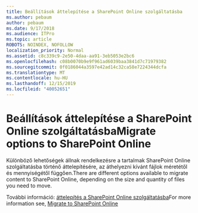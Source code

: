 ```yaml
---
title: Beállítások áttelepítése a SharePoint Online szolgáltatásba
ms.author: pebaum
author: pebaum
ms.date: 9/17/2018
ms.audience: ITPro
ms.topic: article
ROBOTS: NOINDEX, NOFOLLOW
localization_priority: Normal
ms.assetid: c8c339c9-2e50-4daa-aa91-3eb5053e2bc6
ms.openlocfilehash: c08b0070b9e9f961ad6039baa3841d7c71979382
ms.sourcegitcommit: 0f0186044a3597e42ad14c32ca58e7224344dcfa
ms.translationtype: MT
ms.contentlocale: hu-HU
ms.lasthandoff: 12/15/2019
ms.locfileid: "40052651"
---
```

# <a name="migrate-options-to-sharepoint-online"></a><span data-ttu-id="3358b-102">Beállítások áttelepítése a SharePoint Online szolgáltatásba</span><span class="sxs-lookup"><span data-stu-id="3358b-102">Migrate options to SharePoint Online</span></span>

<span data-ttu-id="3358b-103">Különböző lehetőségek állnak rendelkezésre a tartalmak SharePoint Online szolgáltatásba történő áttelepítésére, az áthelyezni kívánt fájlok méretétől és mennyiségétől függően.</span><span class="sxs-lookup"><span data-stu-id="3358b-103">There are different options available to migrate content to SharePoint Online, depending on the size and quantity of files you need to move.</span></span>
  
<span data-ttu-id="3358b-104">További információ: [áttelepítés a SharePoint Online szolgáltatásba](https://go.microsoft.com/fwlink/?linkid-2022029)</span><span class="sxs-lookup"><span data-stu-id="3358b-104">For more information see, [Migrate to SharePoint Online](https://go.microsoft.com/fwlink/?linkid-2022029)</span></span>
  

